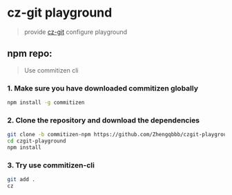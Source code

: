 # cz-git playground
> provide [cz-git](https://github.com/Zhengqbbb/cz-git) configure playground

## npm repo:
> Use commitizen cli

### 1. Make sure you have downloaded commitizen globally
```bash
npm install -g commitizen
``` 

### 2. Clone the repository and download the dependencies
```bash
git clone -b commitizen-npm https://github.com/Zhengqbbb/czgit-playground.git
cd czgit-playground
npm install
```

### 3. Try use commitizen-cli
```bash
git add .
cz
```
